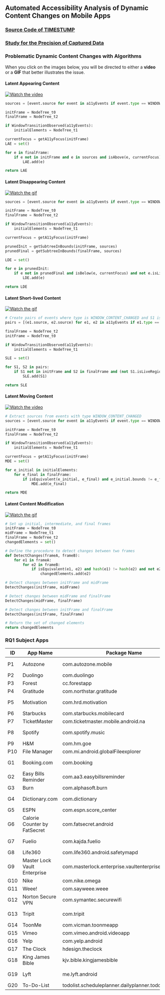 ## Automated Accessibility Analysis of Dynamic Content Changes on Mobile Apps
### [Source Code of TIMESTUMP](https://github.com/timestump/timestump/tree/main/Source%20Code)

### [Study for the Precision of Captured Data](https://github.com/timestump/timestump/blob/main/Data%20Capturing%20Accuracy/Data%20Capturing%20Accuracy.md)

### Problematic Dynamic Content Changes with Algorithms

When you click on the images below, you will be directed to either a **video** or a **GIF** that better illustrates the issue.

#### Latent Appearing Content

[![Watch the video](https://github.com/timestump/timestump/blob/main/Media/Fuelio.png)](https://github.com/timestump/timestump/blob/main/Media/fuelio.mp4
)


<!-- <img src="fuelio.mp4" alt="Appeared buttons remain unknown to screen reader users" width="150"/> -->

```python
sources = [event.source for event in a11yEvents if event.type == WINDOW_CONTENT_CHANGED]

initFrame = NodeTree_t0
finalFrame = NodeTree_t2

if WindowTransitionObserved(a11yEvents):
    initialElements = NodeTree_t1

currentFocus = getA11yFocus(initFrame)
LAE = set()

for e in finalFrame:
    if e not in initFrame and e in sources and isAbove(e, currentFocus) and not e.isLiveRegion:
        LAE.add(e)

return LAE
```

#### Latent Disappearing Content

[![Watch the gif](https://github.com/timestump/timestump/blob/main/Media/Burn.png)](https://github.com/timestump/timestump/blob/main/Media/burn.gif
)

```python
sources = [event.source for event in a11yEvents if event.type == WINDOW_CONTENT_CHANGED]

initFrame = NodeTree_t0
finalFrame = NodeTree_t2

if WindowTransitionObserved(a11yEvents):
    initialElements = NodeTree_t1

currentFocus = getA11yFocus(initFrame)

prunedInit = getSubtreeInBounds(initFrame, sources)
prunedFinal = getSubtreeInBounds(finalFrame, sources)

LDE = set()

for e in prunedInit:
    if e not in prunedFinal and isBelow(e, currentFocus) and not e.isLiveRegion:
        LDE.add(e)

return LDE
```
#### Latent Short-lived Content

[![Watch the gif](https://github.com/timestump/timestump/blob/main/Media/Spotify.png)](https://github.com/timestump/timestump/blob/main/Media/spotify.gif 
)

```python
# Create pairs of events where type is WINDOW_CONTENT_CHANGED and S1 is within S2
pairs = [(e1.source, e2.source) for e1, e2 in a11yEvents if e1.type == e2.type == WINDOW_CONTENT_CHANGED and isWithin(e1.source, e2.source)]  

finalFrame = NodeTree_t2
initFrame = NodeTree_t0

if WindowTransitionObserved(a11yEvents):
    initialElements = NodeTree_t1

SLE = set()

for S1, S2 in pairs:
    if S1 not in initFrame and S2 in finalFrame and (not S1.isLiveRegion or S1.isClickable):
        SLE.add(S1)

return SLE
```
#### Latent Moving Content

[![Watch the video](https://github.com/timestump/timestump/blob/main/Media/Autozone.png)](https://github.com/timestump/timestump/blob/main/Media/autozone.mp4 
)

```python
# Extract sources from events with type WINDOW_CONTENT_CHANGED
sources = [event.source for event in a11yEvents if event.type == WINDOW_CONTENT_CHANGED]

initFrame = NodeTree_t0
finalFrame = NodeTree_t2

if WindowTransitionObserved(a11yEvents):
    initialElements = NodeTree_t1

currentFocus = getA11yFocus(initFrame)
MDE = set()

for e_initial in initialElements:
    for e_final in finalFrame:
        if isEquivalent(e_initial, e_final) and e_initial.bounds != e_final.bounds and e_initial in sources and e_final in sources and (isAbove(e_final, currentFocus) or isOutOfScreenBounds(e_final)):
            MDE.add(e_final)

return MDE
```
#### Latent Content Modification

[![Watch the gif](https://github.com/timestump/timestump/blob/main/Media/Fuelio2.png)](https://github.com/timestump/timestump/blob/main/Media/fuelio2.gif 
)

```python
# Set up initial, intermediate, and final frames
initFrame = NodeTree_t0
midFrame = NodeTree_t1
finalFrame = NodeTree_t2
changedElements = set()

# Define the procedure to detect changes between two frames
def DetectChanges(frameA, frameB):
    for e1 in frameA:
        for e2 in frameB:
            if isEquivalent(e1, e2) and hash(e1) != hash(e2) and not e2.isLiveRegion:
                changedElements.add(e2)

# Detect changes between initFrame and midFrame
DetectChanges(initFrame, midFrame)

# Detect changes between midFrame and finalFrame
DetectChanges(midFrame, finalFrame)

# Detect changes between initFrame and finalFrame
DetectChanges(initFrame, finalFrame)

# Return the set of changed elements
return changedElements
```
### RQ1 Subject Apps

| ID   | App Name                     | Package Name                                         | Installs | Rate | Category          |
| ---- | ---------------------------- | ---------------------------------------------------- | -------- | ---- | ----------------- |
| P1   | Autozone                     | com.autozone.mobile                                  | >5M      | 4.7  | Auto & Vehicles   |
| P2   | Duolingo                     | com.duolingo                                         | >500M    | 4.7  | Education         |
| P3   | Forest                       | cc.forestapp                                         | >10M     | 4.7  | Productivity      |
| P4   | Gratitude                    | com.northstar.gratitude                              | >1M      | 4.9  | Lifestyle         |
| P5   | Motivation                   | com.hrd.motivation                                   | >5M      | 4.8  | Health & Fitness  |
| P6   | Starbucks                    | com.starbucks.mobilecard                             | >10M     | 4.8  | Food & Drink      |
| P7   | TicketMaster                 | com.ticketmaster.mobile.android.na                   | >10M     | 2.9  | Events            |
| P8   | Spotify                      | com.spotify.music                                    | >1B      | 4.4  | Music & Audio     |
| P9   | H&M                          | com.hm.goe                                           | >50M     | 4.7  | Lifestyle         |
| P10  | File Manager                 | com.mi.android.globalFileexplorer                    | >1B      | 4.7  | Tools             |
| G1   | Booking.com                  | com.booking                                          | >500M    | 4.6  | Travel & Local    |
| G2   | Easy Bills Reminder          | com.aa3.easybillsreminder                            | >100K    | 4.5  | Finance           |
| G3   | Burn                         | com.alphasoft.burn                                   | >100     | NA   | Education         |
| G4   | Dictionary.com               | com.dictionary                                       | >10M     | 4.7  | Books & Reference |
| G5   | ESPN                         | com.espn.score_center                                | >50M     | 4.3  | Sports            |
| G6   | Calorie Counter by FatSecret | com.fatsecret.android                                | >50M     | 4.6  | Health & Fitness  |
| G7   | Fuelio                       | com.kajda.fuelio                                     | >1M      | 4.4  | Auto & Vehicle    |
| G8   | Life360                      | com.life360.android.safetymapd                       | >100M    | 4.6  | Lifestyle         |
| G9   | Master Lock Vault Enterprise | com.masterlock.enterprise.vaultenterprise            | >100K    | 4.1  | Lifestyle         |
| G10  | Nike                         | com.nike.omega                                       | >50M     | 4.7  | Shopping          |
| G11  | Weee!                        | com.sayweee.weee                                     | >1M      | 4.8  | Food & Drink      |
| G12  | Norton Secure VPN            | com.symantec.securewifi                              | >10M     | 4.4  | Tools             |
| G13  | Triplt                       | com.tripit                                           | >5M      | 4.7  | Travel & Local    |
| G14  | ToonMe                       | com.vicman.toonmeapp                                 | >50M     | 4.6  | Photography       |
| G15  | Vimeo                        | com.vimeo.android.videoapp                           | >10M     | 3.7  | Entertainment     |
| G16  | Yelp                         | com.yelp.android                                     | >50M     | 4.6  | Food & Drink      |
| G17  | The Clock                    | hdesign.theclock                                     | >1M      | 4.2  | Productivity      |
| G18  | King James Bible             | kjv.bible.kingjamesbible                             | >50M     | 4.8  | Books & Reference |
| G19  | Lyft                         | me.lyft.android                                      | >50M     | 4.9  | Maps & Navigation |
| G20  | To-Do-List                   | todolist.scheduleplanner.dailyplanner.todo.reminders | >10M     | 4.6  | Productivity      |


<!--
**timestump/timestump** is a ✨ _special_ ✨ repository because its `README.md` (this file) appears on your GitHub profile.

Here are some ideas to get you started:

- 🔭 I’m currently working on ...
- 🌱 I’m currently learning ...
- 👯 I’m looking to collaborate on ...
- 🤔 I’m looking for help with ...
- 💬 Ask me about ...
- 📫 How to reach me: ...
- 😄 Pronouns: ...
- ⚡ Fun fact: ...
-->
